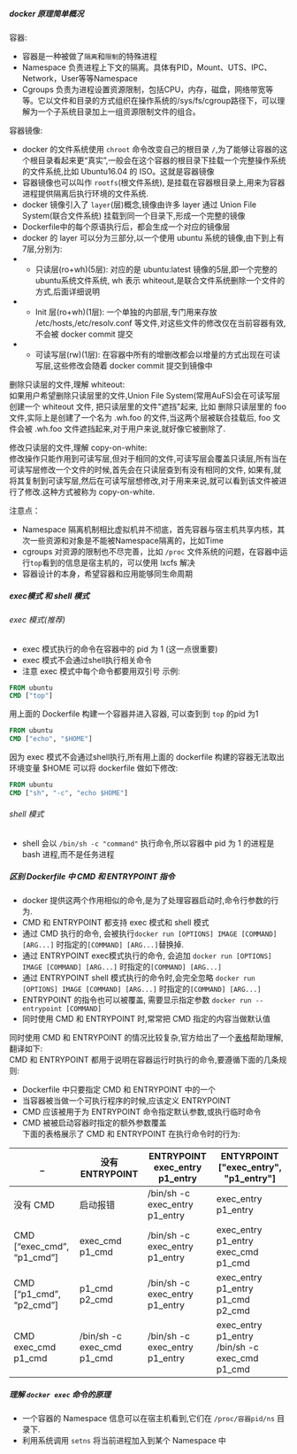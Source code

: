 ##### docker 原理简单概况
容器:  
- 容器是一种被做了`隔离`和`限制`的特殊进程
- Namespace 负责进程上下文的隔离。具体有PID，Mount、UTS、IPC、Network，User等等Namespace
- Cgroups 负责为进程设置资源限制，包括CPU，内存，磁盘，网络带宽等等。它以文件和目录的方式组织在操作系统的/sys/fs/cgroup路径下，可以理解为一个子系统目录加上一组资源限制文件的组合。

容器镜像:  
- docker 的文件系统使用 `chroot` 命令改变自己的根目录 `/`,为了能够让容器的这个根目录看起来更“真实”,一般会在这个容器的根目录下挂载一个完整操作系统的文件系统,比如 Ubuntu16.04 的 ISO。这就是容器镜像
- 容器镜像也可以叫作 `rootfs`(根文件系统), 是挂载在容器根目录上,用来为容器进程提供隔离后执行环境的文件系统.
- docker 镜像引入了 `layer`(层)概念,镜像由许多 layer 通过 Union File System(联合文件系统) 挂载到同一个目录下,形成一个完整的镜像
- Dockerfile中的每个原语执行后，都会生成一个对应的镜像层
- docker 的 layer 可以分为三部分,以一个使用 ubuntu 系统的镜像,由下到上有7层,分别为:
- - 只读层(ro+wh)(5层): 对应的是 ubuntu:latest 镜像的5层,即一个完整的ubuntu系统文件系统, wh 表示 whiteout,是联合文件系统删除一个文件的方式,后面详细说明 
- - Init 层(ro+wh)(1层): 一个单独的内部层,专门用来存放 /etc/hosts,/etc/resolv.conf 等文件,对这些文件的修改仅在当前容器有效,不会被 docker commit 提交
- - 可读写层(rw)(1层): 在容器中所有的增删改都会以增量的方式出现在可读写层,这些修改会随着 docker commit 提交到镜像中

删除只读层的文件,理解 whiteout:  
如果用户希望删除只读层里的文件,Union File System(常用AuFS)会在可读写层创建一个 whiteout 文件, 把只读层里的文件"遮挡"起来, 比如
删除只读层里的 foo 文件,实际上是创建了一个名为 .wh.foo 的文件,当这两个层被联合挂载后, foo 文件会被 .wh.foo 文件遮挡起来,对于用户来说,就好像它被删除了.  

修改只读层的文件,理解 copy-on-white:  
修改操作只能作用到可读写层,但对于相同的文件,可读写层会覆盖只读层,所有当在可读写层修改一个文件的时候,首先会在只读层查到有没有相同的文件,
如果有,就将其复制到可读写层,然后在可读写层想修改,对于用来来说,就可以看到该文件被进行了修改.这种方式被称为 copy-on-white.

注意点： 
- Namespace 隔离机制相比虚拟机并不彻底，首先容器与宿主机共享内核，其次一些资源和对象是不能被Namespace隔离的，比如Time
- cgroups 对资源的限制也不尽完善，比如 `/proc` 文件系统的问题，在容器中运行`top`看到的信息是宿主机的，可以使用 lxcfs 解决
- 容器设计的本身，希望容器和应用能够同生命周期
##### exec模式 和 shell 模式
###### exec 模式(推荐)
- exec 模式执行的命令在容器中的 pid 为 1 (这一点很重要)
- exec 模式不会通过shell执行相关命令
- 注意 exec 模式中每个命令都要用双引号
示例: 
```dockerfile
FROM ubuntu
CMD ["top"]
```
用上面的 Dockerfile 构建一个容器并进入容器, 可以查到到 `top` 的pid 为1
```dockerfile
FROM ubuntu
CMD ["echo", "$HOME"]
``` 
因为 exec 模式不会通过shell执行,所有用上面的 dockerfile 构建的容器无法取出环境变量 $HOME
可以将 dockerfile 做如下修改:
```dockerfile
FROM ubuntu
CMD ["sh", "-c", "echo $HOME"]
```

###### shell 模式
- shell 会以 `/bin/sh -c "command"` 执行命令,所以容器中 pid 为 1 的进程是 bash 进程,而不是任务进程



##### 区别 Dockerfile 中 CMD 和 ENTRYPOINT 指令
- docker 提供这两个作用相似的命令,是为了处理容器启动时,命令行参数的行为.
- CMD 和 ENTRYPOINT 都支持 exec 模式和 shell 模式
- 通过 CMD 执行的命令, 会被执行`docker run [OPTIONS] IMAGE [COMMAND] [ARG...]` 时指定的`[COMMAND] [ARG...]`替换掉.
- 通过 ENTRYPOINT exec模式执行的命令, 会追加 `docker run [OPTIONS] IMAGE [COMMAND] [ARG...]` 时指定的`[COMMAND] [ARG...]`
- 通过 ENTRYPOINT shell 模式执行的命令时,会完全忽略 `docker run [OPTIONS] IMAGE [COMMAND] [ARG...]` 时指定的`[COMMAND] [ARG...]`
- ENTRYPOINT 的指令也可以被覆盖, 需要显示指定参数 `docker run --entrypoint [COMMAND]`
- 同时使用 CMD 和 ENTRYPOINT 时,常常把 CMD 指定的内容当做默认值   

同时使用 CMD 和 ENTRYPOINT 的情况比较复杂,官方给出了一个[表格](https://docs.docker.com/engine/reference/builder/#understand-how-cmd-and-entrypoint-interact)帮助理解,翻译如下:  
CMD 和 ENTRYPOINT 都用于说明在容器运行时执行的命令,要遵循下面的几条规则:
- Dockerfile 中只要指定 CMD 和 ENTRYPOINT 中的一个
- 当容器被当做一个可执行程序的时候,应该定义 ENTRYPOINT
- CMD 应该被用于为 ENTRYPOINT 命令指定默认参数,或执行临时命令
- CMD 被被启动容器时指定的额外参数覆盖  
下面的表格展示了 CMD 和 ENTRYPOINT 在执行命令时的行为:

 _| 没有 ENTRYPOINT | ENTRYPOINT exec_entry p1_entry | ENTYRPOINT ["exec_entry", "p1_entry"] 
---|--- | --- | --- | 
没有 CMD | 启动报错 | /bin/sh -c exec_entry p1_entry | exec_entry p1_entry 
CMD [“exec_cmd”, “p1_cmd”] | exec_cmd p1_cmd	| /bin/sh -c exec_entry p1_entry | exec_entry p1_entry exec_cmd p1_cmd
CMD [“p1_cmd”, “p2_cmd”] |	p1_cmd p2_cmd |	/bin/sh -c exec_entry p1_entry | exec_entry p1_entry p1_cmd p2_cmd
CMD exec_cmd p1_cmd | /bin/sh -c exec_cmd p1_cmd | /bin/sh -c exec_entry p1_entry | exec_entry p1_entry /bin/sh -c exec_cmd p1_cmd

##### 理解 `docker exec` 命令的原理  
- 一个容器的 Namespace 信息可以在宿主机看到,它们在 `/proc/容器pid/ns` 目录下.
- 利用系统调用 `setns` 将当前进程加入到某个 Namespace 中


 